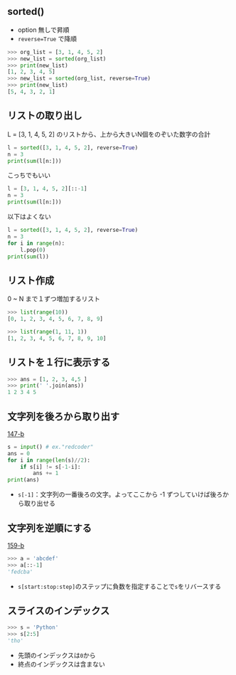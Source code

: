 ## sorted()
- option 無しで昇順
- `reverse=True` で降順
```py
>>> org_list = [3, 1, 4, 5, 2]
>>> new_list = sorted(org_list)
>>> print(new_list)
[1, 2, 3, 4, 5]
>>> new_list = sorted(org_list, reverse=True)
>>> print(new_list)
[5, 4, 3, 2, 1]
```

## リストの取り出し
L = [3, 1, 4, 5, 2] のリストから、上から大きいN個をのぞいた数字の合計

```py
l = sorted([3, 1, 4, 5, 2], reverse=True)
n = 3
print(sum(l[n:]))
```
こっちでもいい

```py
l = [3, 1, 4, 5, 2][::-1]
n = 3
print(sum(l[n:]))
```

以下はよくない
```py
l = sorted([3, 1, 4, 5, 2], reverse=True)
n = 3
for i in range(n):
    l.pop(0)
print(sum(l))
```

## リスト作成
0 ~ N まで１ずつ増加するリスト

```py
>>> list(range(10))
[0, 1, 2, 3, 4, 5, 6, 7, 8, 9]
```

```py
>>> list(range(1, 11, 1))
[1, 2, 3, 4, 5, 6, 7, 8, 9, 10]
```

## リストを１行に表示する

```py
>>> ans = [1, 2, 3, 4,5 ]
>>> print(' '.join(ans))
1 2 3 4 5
```

## 文字列を後ろから取り出す
[147-b](https://atcoder.jp/contests/abc147/tasks/abc147_b)

```py
s = input() # ex."redcoder"
ans = 0
for i in range(len(s)//2):
    if s[i] != s[-1-i]:
        ans += 1
print(ans)
```
- `s[-1]`：文字列の一番後ろの文字。よってここから -1 ずつしていけば後ろから取り出せる

## 文字列を逆順にする
[159-b](https://atcoder.jp/contests/abc159/tasks/abc159_b)

```py
>>> a = 'abcdef'
>>> a[::-1]
'fedcba'
```
- `s[start:stop:step]`のステップに負数を指定することで`s`をリバースする


## スライスのインデックス

```py
>>> s = 'Python'
>>> s[2:5]
'tho'
```
- 先頭のインデックスは`0`から
- 終点のインデックスは含まない
